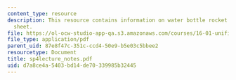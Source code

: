 ```yaml
---
content_type: resource
description: This resource contains information on water bottle rocket design cheat
  sheet.
file: https://ol-ocw-studio-app-qa.s3.amazonaws.com/courses/16-01-unified-engineering-i-ii-iii-iv-fall-2005-spring-2006/d7a8ce4a5403bd14de70339985b32445_sp4lecture_notes.pdf
file_type: application/pdf
parent_uid: 87e8f47c-351c-ccd4-50e9-b5e03c5bbee2
resourcetype: Document
title: sp4lecture_notes.pdf
uid: d7a8ce4a-5403-bd14-de70-339985b32445
---
```

